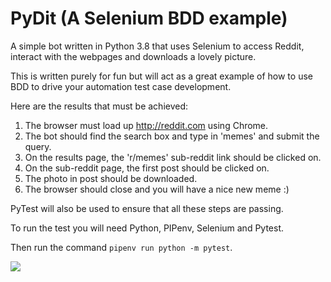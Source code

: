 # PyDit (A Selenium BDD example)

A simple bot written in Python 3.8 that uses Selenium to access Reddit, interact with the webpages and downloads a lovely picture.

This is written purely for fun but will act as a great example of how to use BDD to drive your automation test case development.

Here are the results that must be achieved:

1. The browser must load up http://reddit.com using Chrome.
2. The bot should find the search box and type in 'memes' and submit the query.
3. On the results page, the 'r/memes' sub-reddit link should be clicked on.
4. On the sub-reddit page, the first post should be clicked on.
5. The photo in post should be downloaded.
6. The browser should close and you will have a nice new meme :)

PyTest will also be used to ensure that all these steps are passing.

To run the test you will need Python, PIPenv, Selenium and Pytest.

Then run the command `pipenv run python -m pytest`.

![](https://kevintuck.co.uk/images/meme.png)
